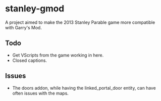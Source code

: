 # stanley-gmod
A project aimed to make the 2013 Stanley Parable game more compatible with Garry's Mod.

## Todo
* Get VScripts from the game working in here.
* Closed captions.

## Issues
* The doors addon, while having the linked_portal_door entity, can have often issues with the maps.